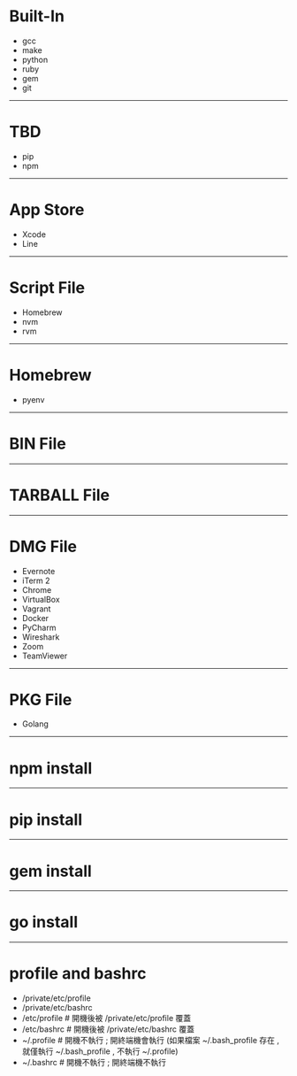 # Built-In

* gcc
* make
* python
* ruby
* gem
* git

---

# TBD

* pip
* npm

---

# App Store

* Xcode
* Line

---

# Script File

* Homebrew
* nvm
* rvm

---

# Homebrew

* pyenv

---

# BIN File

---

# TARBALL File

---

# DMG File

* Evernote
* iTerm 2
* Chrome
* VirtualBox
* Vagrant
* Docker
* PyCharm
* Wireshark
* Zoom
* TeamViewer

---

# PKG File

* Golang

---

# npm install

---

# pip install

---

# gem install

---

# go  install

---

# profile and bashrc
- /private/etc/profile
- /private/etc/bashrc
- /etc/profile # 開機後被 /private/etc/profile 覆蓋
- /etc/bashrc # 開機後被 /private/etc/bashrc 覆蓋
- ~/.profile # 開機不執行 ; 開終端機會執行 (如果檔案 ~/.bash_profile 存在 , 就僅執行 ~/.bash_profile , 不執行 ~/.profile)
- ~/.bashrc # 開機不執行 ; 開終端機不執行
